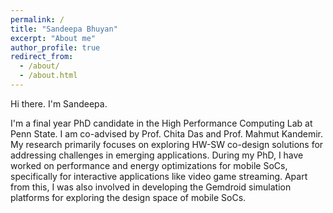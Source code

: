 ```yaml
---
permalink: /
title: "Sandeepa Bhuyan"
excerpt: "About me"
author_profile: true
redirect_from: 
  - /about/
  - /about.html
---
```


Hi there. I'm Sandeepa.

I'm a final year PhD candidate in the High Performance Computing Lab at Penn State. I am co-advised by Prof. Chita Das and Prof. Mahmut Kandemir. My research primarily focuses on exploring HW-SW co-design solutions for addressing challenges in emerging applications. During my PhD, I have worked on performance and energy optimizations for mobile SoCs, specifically for interactive applications like video game streaming. Apart from this, I was also involved in developing the Gemdroid simulation platforms for exploring the design space of mobile SoCs.




